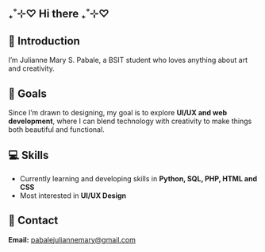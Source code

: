 ## ₊˚⊹♡ Hi there ₊˚⊹♡

## 🌸 Introduction  
I’m Julianne Mary S. Pabale, a BSIT student who loves anything about art and creativity.

## 🎀 Goals
Since I’m drawn to designing, my goal is to explore **UI/UX and web development**, where I can blend technology with creativity to make things both beautiful and functional.

## 💻 Skills

- Currently learning and developing skills in **Python, SQL, PHP, HTML and CSS**
- Most interested in **UI/UX Design**

## 💌 Contact

**Email:** pabalejuliannemary@gmail.com

